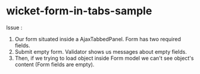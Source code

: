 # wicket-form-in-tabs-sample
Issue :

1) Our form situated inside a AjaxTabbedPanel. Form has two required fields.
2) Submit empty form. Validator shows us messages about empty fields.
3) Then, if we trying to load object inside Form model we can't see object's content (Form fields are empty).
